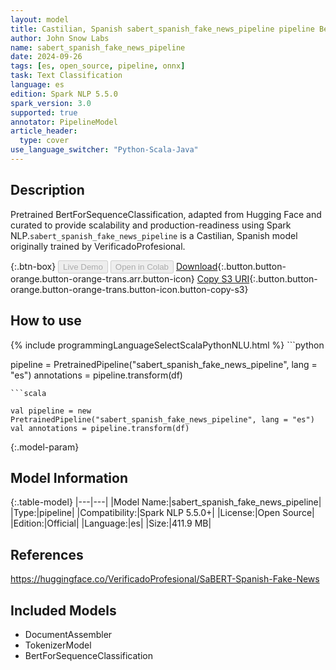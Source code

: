 ```yaml
---
layout: model
title: Castilian, Spanish sabert_spanish_fake_news_pipeline pipeline BertForSequenceClassification from VerificadoProfesional
author: John Snow Labs
name: sabert_spanish_fake_news_pipeline
date: 2024-09-26
tags: [es, open_source, pipeline, onnx]
task: Text Classification
language: es
edition: Spark NLP 5.5.0
spark_version: 3.0
supported: true
annotator: PipelineModel
article_header:
  type: cover
use_language_switcher: "Python-Scala-Java"
---
```


## Description

Pretrained BertForSequenceClassification, adapted from Hugging Face and curated to provide scalability and production-readiness using Spark NLP.`sabert_spanish_fake_news_pipeline` is a Castilian, Spanish model originally trained by VerificadoProfesional.

{:.btn-box}
<button class="button button-orange" disabled>Live Demo</button>
<button class="button button-orange" disabled>Open in Colab</button>
[Download](https://s3.amazonaws.com/auxdata.johnsnowlabs.com/public/models/sabert_spanish_fake_news_pipeline_es_5.5.0_3.0_1727308821811.zip){:.button.button-orange.button-orange-trans.arr.button-icon}
[Copy S3 URI](s3://auxdata.johnsnowlabs.com/public/models/sabert_spanish_fake_news_pipeline_es_5.5.0_3.0_1727308821811.zip){:.button.button-orange.button-orange-trans.button-icon.button-copy-s3}

## How to use



<div class="tabs-box" markdown="1">
{% include programmingLanguageSelectScalaPythonNLU.html %}
```python

pipeline = PretrainedPipeline("sabert_spanish_fake_news_pipeline", lang = "es")
annotations =  pipeline.transform(df)   

```
```scala

val pipeline = new PretrainedPipeline("sabert_spanish_fake_news_pipeline", lang = "es")
val annotations = pipeline.transform(df)

```
</div>

{:.model-param}
## Model Information

{:.table-model}
|---|---|
|Model Name:|sabert_spanish_fake_news_pipeline|
|Type:|pipeline|
|Compatibility:|Spark NLP 5.5.0+|
|License:|Open Source|
|Edition:|Official|
|Language:|es|
|Size:|411.9 MB|

## References

https://huggingface.co/VerificadoProfesional/SaBERT-Spanish-Fake-News

## Included Models

- DocumentAssembler
- TokenizerModel
- BertForSequenceClassification